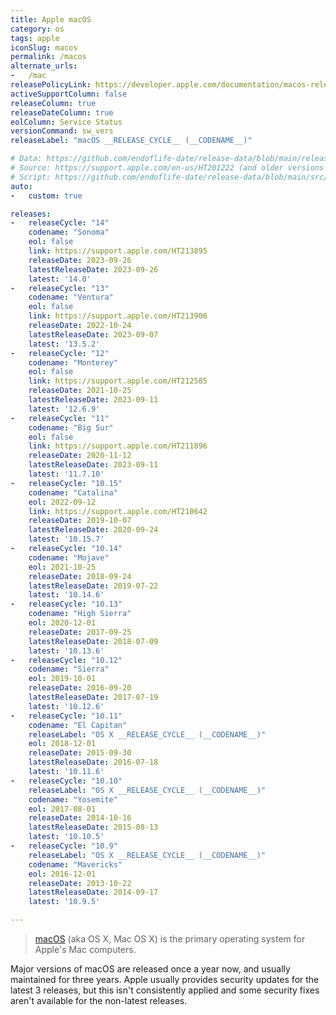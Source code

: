 ```yaml
---
title: Apple macOS
category: os
tags: apple
iconSlug: macos
permalink: /macos
alternate_urls:
-   /mac
releasePolicyLink: https://developer.apple.com/documentation/macos-release-notes
activeSupportColumn: false
releaseColumn: true
releaseDateColumn: true
eolColumn: Service Status
versionCommand: sw_vers
releaseLabel: "macOS __RELEASE_CYCLE__ (__CODENAME__)"

# Data: https://github.com/endoflife-date/release-data/blob/main/releases/macos.json
# Source: https://support.apple.com/en-us/HT201222 (and older versions linked at bottom)
# Script: https://github.com/endoflife-date/release-data/blob/main/src/apple.py
auto:
-   custom: true

releases:
-   releaseCycle: "14"
    codename: "Sonoma"
    eol: false
    link: https://support.apple.com/HT213895
    releaseDate: 2023-09-26
    latestReleaseDate: 2023-09-26
    latest: '14.0'
-   releaseCycle: "13"
    codename: "Ventura"
    eol: false
    link: https://support.apple.com/HT213906
    releaseDate: 2022-10-24
    latestReleaseDate: 2023-09-07
    latest: '13.5.2'
-   releaseCycle: "12"
    codename: "Monterey"
    eol: false
    link: https://support.apple.com/HT212585
    releaseDate: 2021-10-25
    latestReleaseDate: 2023-09-11
    latest: '12.6.9'
-   releaseCycle: "11"
    codename: "Big Sur"
    eol: false
    link: https://support.apple.com/HT211896
    releaseDate: 2020-11-12
    latestReleaseDate: 2023-09-11
    latest: '11.7.10'
-   releaseCycle: "10.15"
    codename: "Catalina"
    eol: 2022-09-12
    link: https://support.apple.com/HT210642
    releaseDate: 2019-10-07
    latestReleaseDate: 2020-09-24
    latest: '10.15.7'
-   releaseCycle: "10.14"
    codename: "Mojave"
    eol: 2021-10-25
    releaseDate: 2018-09-24
    latestReleaseDate: 2019-07-22
    latest: '10.14.6'
-   releaseCycle: "10.13"
    codename: "High Sierra"
    eol: 2020-12-01
    releaseDate: 2017-09-25
    latestReleaseDate: 2018-07-09
    latest: '10.13.6'
-   releaseCycle: "10.12"
    codename: "Sierra"
    eol: 2019-10-01
    releaseDate: 2016-09-20
    latestReleaseDate: 2017-07-19
    latest: '10.12.6'
-   releaseCycle: "10.11"
    codename: "El Capitan"
    releaseLabel: "OS X __RELEASE_CYCLE__ (__CODENAME__)"
    eol: 2018-12-01
    releaseDate: 2015-09-30
    latestReleaseDate: 2016-07-18
    latest: '10.11.6'
-   releaseCycle: "10.10"
    releaseLabel: "OS X __RELEASE_CYCLE__ (__CODENAME__)"
    codename: "Yosemite"
    eol: 2017-08-01
    releaseDate: 2014-10-16
    latestReleaseDate: 2015-08-13
    latest: '10.10.5'
-   releaseCycle: "10.9"
    releaseLabel: "OS X __RELEASE_CYCLE__ (__CODENAME__)"
    codename: "Mavericks"
    eol: 2016-12-01
    releaseDate: 2013-10-22
    latestReleaseDate: 2014-09-17
    latest: '10.9.5'

---
```


>[macOS](https://en.wikipedia.org/wiki/MacOS) (aka OS X, Mac OS X) is the primary operating system for Apple's Mac computers.

Major versions of macOS are released once a year now, and usually maintained for three years. Apple usually provides security updates for the latest 3 releases, but this isn't consistently applied and some security fixes aren't available for the non-latest releases.

